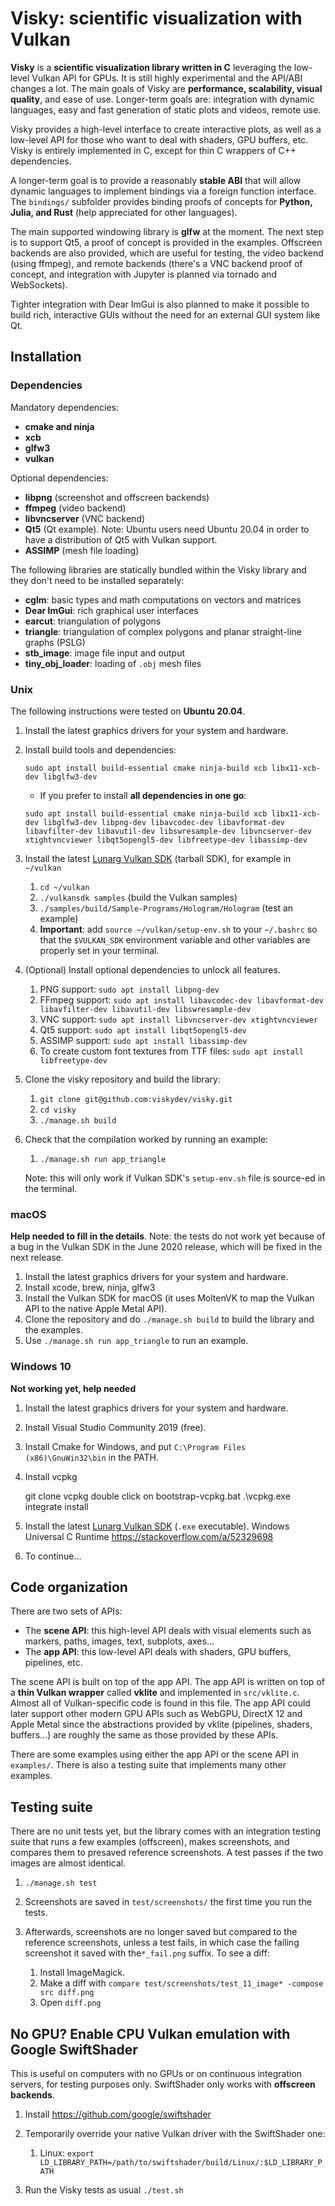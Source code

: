 # Visky: scientific visualization with Vulkan

**Visky** is a **scientific visualization library written in C** leveraging the low-level Vulkan API for GPUs. It is still highly experimental and the API/ABI changes a lot. The main goals of Visky are **performance, scalability, visual quality**, and ease of use. Longer-term goals are: integration with dynamic languages, easy and fast generation of static plots and videos, remote use.

Visky provides a high-level interface to create interactive plots, as well as a low-level API for those who want to deal with shaders, GPU buffers, etc. Visky is entirely implemented in C, except for thin C wrappers of C++ dependencies.

A longer-term goal is to provide a reasonably **stable ABI** that will allow dynamic languages to implement bindings via a foreign function interface. The `bindings/` subfolder provides binding proofs of concepts for **Python, Julia, and Rust** (help appreciated for other languages).

The main supported windowing library is **glfw** at the moment. The next step is to support Qt5, a proof of concept is provided in the examples. Offscreen backends are also provided, which are useful for testing, the video backend (using ffmpeg), and remote backends (there's a VNC backend proof of concept, and integration with Jupyter is planned via tornado and WebSockets).

Tighter integration with Dear ImGui is also planned to make it possible to build rich, interactive GUIs without the need for an external GUI system like Qt.


## Installation

### Dependencies

Mandatory dependencies:

* **cmake and ninja**
* **xcb**
* **glfw3**
* **vulkan**

Optional dependencies:

* **libpng** (screenshot and offscreen backends)
* **ffmpeg** (video backend)
* **libvncserver** (VNC backend)
* **Qt5** (Qt example). Note: Ubuntu users need Ubuntu 20.04 in order to have a distribution of Qt5 with Vulkan support.
* **ASSIMP** (mesh file loading)

The following libraries are statically bundled within the Visky library and they don't need to be installed separately:

* **cglm**: basic types and math computations on vectors and matrices
* **Dear ImGui**: rich graphical user interfaces
* **earcut**: triangulation of polygons
* **triangle**: triangulation of complex polygons and planar straight-line graphs (PSLG)
* **stb_image**: image file input and output
* **tiny_obj_loader**: loading of `.obj` mesh files


### Unix

The following instructions were tested on **Ubuntu 20.04**.

1. Install the latest graphics drivers for your system and hardware.
2. Install build tools and dependencies:

    `sudo apt install build-essential cmake ninja-build xcb libx11-xcb-dev libglfw3-dev`

    - If you prefer to install **all dependencies in one go**:

    `sudo apt install build-essential cmake ninja-build xcb libx11-xcb-dev libglfw3-dev libpng-dev libavcodec-dev libavformat-dev libavfilter-dev libavutil-dev libswresample-dev libvncserver-dev xtightvncviewer libqt5opengl5-dev libfreetype-dev libassimp-dev`

3. Install the latest [Lunarg Vulkan SDK](https://vulkan.lunarg.com/) (tarball SDK), for example in `~/vulkan`

    1. `cd ~/vulkan`
    2. `./vulkansdk samples` (build the Vulkan samples)
    3. `./samples/build/Sample-Programs/Hologram/Hologram` (test an example)
    4. **Important**: add `source ~/vulkan/setup-env.sh` to your `~/.bashrc` so that the `$VULKAN_SDK` environment variable and other variables are properly set in your terminal.

4. (Optional) Install optional dependencies to unlock all features.

    1. PNG support: `sudo apt install libpng-dev`
    2. FFmpeg support: `sudo apt install libavcodec-dev libavformat-dev libavfilter-dev libavutil-dev libswresample-dev`
    3. VNC support: `sudo apt install libvncserver-dev xtightvncviewer`
    4. Qt5 support: `sudo apt install libqt5opengl5-dev`
    5. ASSIMP support: `sudo apt install libassimp-dev`
    6. To create custom font textures from TTF files: `sudo apt install libfreetype-dev`

5. Clone the visky repository and build the library:

    1. `git clone git@github.com:viskydev/visky.git`
    2. `cd visky`
    3. `./manage.sh build`

6. Check that the compilation worked by running an example:

    1. `./manage.sh run app_triangle`

    Note: this will only work if Vulkan SDK's `setup-env.sh` file is source-ed in the terminal.


### macOS

**Help needed to fill in the details**. Note: the tests do not work yet because of a bug in the Vulkan SDK in the June 2020 release, which will be fixed in the next release.

1. Install the latest graphics drivers for your system and hardware.
2. Install xcode, brew, ninja, glfw3
3. Install the Vulkan SDK for macOS (it uses MoltenVK to map the Vulkan API to the native Apple Metal API).
4. Clone the repository and do `./manage.sh build` to build the library and the examples.
5. Use `./manage.sh run app_triangle` to run an example.



### Windows 10

**Not working yet, help needed**

1. Install the latest graphics drivers for your system and hardware.
2. Install Visual Studio Community 2019 (free).
3. Install Cmake for Windows, and put `C:\Program Files (x86)\GnuWin32\bin` in the PATH.
4. Install vcpkg

    git clone vcpkg
    double click on bootstrap-vcpkg.bat
    .\vcpkg.exe integrate install

5. Install the latest [Lunarg Vulkan SDK](https://vulkan.lunarg.com/) (`.exe` executable).
    Windows Universal C Runtime https://stackoverflow.com/a/52329698
6. To continue...


## Code organization

There are two sets of APIs:

* The **scene API**: this high-level API deals with visual elements such as markers, paths, images, text, subplots, axes...
* The **app API**: this low-level API deals with shaders, GPU buffers, pipelines, etc.

The scene API is built on top of the app API. The app API is written on top of a **thin Vulkan wrapper** called **vklite** and implemented in `src/vklite.c`. Almost all of Vulkan-specific code is found in this file. The app API could later support other modern GPU APIs such as WebGPU, DirectX 12 and Apple Metal since the abstractions provided by vklite (pipelines, shaders, buffers...) are roughly the same as those provided by these APIs.

There are some examples using either the app API or the scene API in `examples/`. There is also a testing suite that implements many other examples.


## Testing suite

There are no unit tests yet, but the library comes with an integration testing suite that runs a few examples (offscreen), makes screenshots, and compares them to presaved reference screenshots. A test passes if the two images are almost identical.

1. `./manage.sh test`
2. Screenshots are saved in `test/screenshots/` the first time you run the tests.
3. Afterwards, screenshots are no longer saved but compared to the reference screenshots, unless a test fails, in which case the failing screenshot it saved with the`*_fail.png` suffix. To see a diff:

    1. Install ImageMagick.
    2. Make a diff with `compare test/screenshots/test_11_image* -compose src diff.png`
    3. Open `diff.png`


## No GPU? Enable CPU Vulkan emulation with Google SwiftShader

This is useful on computers with no GPUs or on continuous integration servers, for testing purposes only. SwiftShader only works with **offscreen backends**.

1. Install https://github.com/google/swiftshader
2. Temporarily override your native Vulkan driver with the SwiftShader one:

    1. Linux: `export LD_LIBRARY_PATH=/path/to/swiftshader/build/Linux/:$LD_LIBRARY_PATH`

3. Run the Visky tests as usual `./test.sh`
